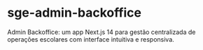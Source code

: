 # sge-admin-backoffice
 Admin Backoffice: um app Next.js 14 para gestão centralizada de operações escolares com interface intuitiva e responsiva.

